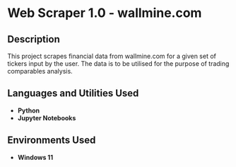 <h1>Web Scraper 1.0 - wallmine.com</h1>

<h2>Description</h2>
This project scrapes financial data from wallmine.com for a given set of tickers input by the user. The data is to be utilised for the purpose of trading comparables analysis.
<br />

<h2>Languages and Utilities Used</h2>

- <b>Python</b>
- <b>Jupyter Notebooks</b>

<h2>Environments Used </h2>

- <b>Windows 11</b>
